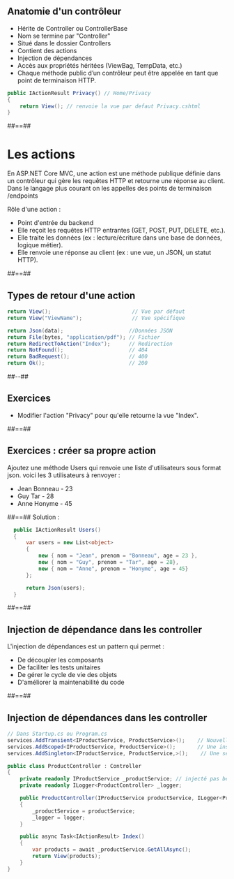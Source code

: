 ## Anatomie d'un contrôleur 

* Hérite de Controller ou ControllerBase
* Nom se termine par "Controller"
* Situé dans le dossier Controllers
* Contient des actions
* Injection de dépendances
* Accès aux propriétés héritées (ViewBag, TempData, etc.)
* Chaque méthode public d’un contrôleur peut être appelée en tant que point de terminaison HTTP. 


``` cs
public IActionResult Privacy() // Home/Privacy
{
    return View(); // renvoie la vue par defaut Privacy.cshtml
}
```
##==##

# Les actions

En ASP.NET Core MVC, une action est une méthode publique définie dans un contrôleur qui gère les requêtes HTTP et retourne une réponse au client.
Dans le langage plus courant on les appelles des points de terminaison /endpoints

Rôle d'une action :
- Point d'entrée du backend
- Elle reçoit les requêtes HTTP entrantes (GET, POST, PUT, DELETE, etc.).
- Elle traite les données (ex : lecture/écriture dans une base de données, logique métier).
- Elle renvoie une réponse au client (ex : une vue, un JSON, un statut HTTP).


##==##

<!-- .slide: class="two-column" -->

## Types de retour d'une action

``` cs
return View();                          // Vue par défaut
return View("ViewName");                // Vue spécifique

return Json(data);                     //Données JSON
return File(bytes, "application/pdf"); // Fichier
return RedirectToAction("Index");      // Redirection
return NotFound();                     // 404
return BadRequest();                   // 400
return Ok();                           // 200
```

##--##

## Exercices

- Modifier l'action "Privacy" pour qu'elle retourne la vue "Index".

##==##

## Exercices : créer sa propre action

Ajoutez une méthode Users qui renvoie une liste d'utilisateurs sous format json.
voici les 3 utilisateurs à renvoyer : 

- Jean Bonneau - 23
- Guy Tar - 28
- Anne Honyme - 45

##==##
Solution : 
``` cs
  public IActionResult Users()
  {
      var users = new List<object>
      {
          new { nom = "Jean", prenom = "Bonneau", age = 23 },
          new { nom = "Guy", prenom = "Tar", age = 28},
          new { nom = "Anne", prenom = "Honyme", age = 45}
      };

      return Json(users);
  }
```

##==##

<!-- .slide: class="with-code" -->

## Injection de dépendance dans les controller

L'injection de dépendances est un pattern qui permet :

- De découpler les composants
- De faciliter les tests unitaires
- De gérer le cycle de vie des objets
- D'améliorer la maintenabilité du code

##==##

<!-- .slide: class="with-code" -->

## Injection de dépendances dans les controller

``` cs
// Dans Startup.cs ou Program.cs
services.AddTransient<IProductService, ProductService>();    // Nouvelle instance à chaque demande
services.AddScoped<IProductService, ProductService>();       // Une instance par requête HTTP
services.AddSingleton<IProductService, ProductService,>();    // Une seule instance pour l'application
```


``` cs
public class ProductController : Controller
{
    private readonly IProductService _productService; // injecté pas besoin d'utiliser le constructeur
    private readonly ILogger<ProductController> _logger;

    public ProductController(IProductService productService, ILogger<ProductController> logger)
    {
        _productService = productService;
        _logger = logger;
    }

    public async Task<IActionResult> Index()
    {
        var products = await _productService.GetAllAsync();
        return View(products);
    }
}
```
